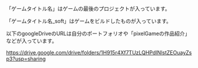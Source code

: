 「ゲームタイトル名」はゲームの最後のプロジェクトが入っています。

「ゲームタイトル名_soft」はゲームをビルドしたものが入っています。

以下のgoogleDriveのURLは自分のポートフォリオや「pixelGameの作品紹介」などが入っています。

https://drive.google.com/drive/folders/1H915r4Xf7TUzLQHPdINlstZEOuayZsp3?usp=sharing
